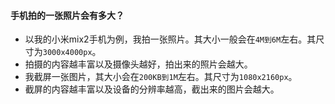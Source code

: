 #### 手机拍的一张照片会有多大？
* 以我的小米mix2手机为例，我拍一张照片。其大小一般会在`4M到6M`左右。其尺寸为`3000x4000px`。
* 拍摄的内容越丰富以及摄像头越好，拍出来的照片会越大。
* 我截屏一张图片，其大小会在`200KB到1M`左右。其尺寸为`1080x2160px`。
* 截屏的内容越丰富以及设备的分辨率越高，截出来的图片会越大。

